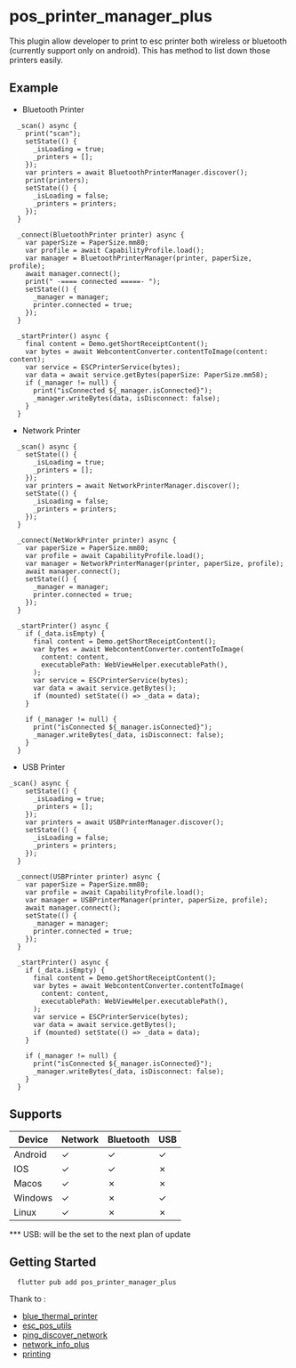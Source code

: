 # pos_printer_manager_plus

This plugin allow developer to print to esc printer both wireless or bluetooth (currently support only on android). This has method to list down those printers easily.

## Example

- Bluetooth Printer

```
  _scan() async {
    print("scan");
    setState(() {
      _isLoading = true;
      _printers = [];
    });
    var printers = await BluetoothPrinterManager.discover();
    print(printers);
    setState(() {
      _isLoading = false;
      _printers = printers;
    });
  }

  _connect(BluetoothPrinter printer) async {
    var paperSize = PaperSize.mm80;
    var profile = await CapabilityProfile.load();
    var manager = BluetoothPrinterManager(printer, paperSize, profile);
    await manager.connect();
    print(" -==== connected =====- ");
    setState(() {
      _manager = manager;
      printer.connected = true;
    });
  }

  _startPrinter() async {
    final content = Demo.getShortReceiptContent();
    var bytes = await WebcontentConverter.contentToImage(content: content);
    var service = ESCPrinterService(bytes);
    var data = await service.getBytes(paperSize: PaperSize.mm58);
    if (_manager != null) {
      print("isConnected ${_manager.isConnected}");
      _manager.writeBytes(data, isDisconnect: false);
    }
  }
```

- Network Printer

```
  _scan() async {
    setState(() {
      _isLoading = true;
      _printers = [];
    });
    var printers = await NetworkPrinterManager.discover();
    setState(() {
      _isLoading = false;
      _printers = printers;
    });
  }

  _connect(NetWorkPrinter printer) async {
    var paperSize = PaperSize.mm80;
    var profile = await CapabilityProfile.load();
    var manager = NetworkPrinterManager(printer, paperSize, profile);
    await manager.connect();
    setState(() {
      _manager = manager;
      printer.connected = true;
    });
  }

  _startPrinter() async {
    if (_data.isEmpty) {
      final content = Demo.getShortReceiptContent();
      var bytes = await WebcontentConverter.contentToImage(
        content: content,
        executablePath: WebViewHelper.executablePath(),
      );
      var service = ESCPrinterService(bytes);
      var data = await service.getBytes();
      if (mounted) setState(() => _data = data);
    }

    if (_manager != null) {
      print("isConnected ${_manager.isConnected}");
      _manager.writeBytes(_data, isDisconnect: false);
    }
  }
```

- USB Printer
```
_scan() async {
    setState(() {
      _isLoading = true;
      _printers = [];
    });
    var printers = await USBPrinterManager.discover();
    setState(() {
      _isLoading = false;
      _printers = printers;
    });
  }

  _connect(USBPrinter printer) async {
    var paperSize = PaperSize.mm80;
    var profile = await CapabilityProfile.load();
    var manager = USBPrinterManager(printer, paperSize, profile);
    await manager.connect();
    setState(() {
      _manager = manager;
      printer.connected = true;
    });
  }

  _startPrinter() async {
    if (_data.isEmpty) {
      final content = Demo.getShortReceiptContent();
      var bytes = await WebcontentConverter.contentToImage(
        content: content,
        executablePath: WebViewHelper.executablePath(),
      );
      var service = ESCPrinterService(bytes);
      var data = await service.getBytes();
      if (mounted) setState(() => _data = data);
    }

    if (_manager != null) {
      print("isConnected ${_manager.isConnected}");
      _manager.writeBytes(_data, isDisconnect: false);
    }
  }
```

## Supports

| Device | Network | Bluetooth | USB |
| --- | --- | --- | --- |
| Android | &check; | &check; | &check; |
| IOS | &check; | &check; | &cross; |
| Macos | &check; | &cross; | &cross; |
| Windows | &check; | &cross; | &check; |
| Linux | &check; | &cross; | &cross; |

*** USB: will be the set to the next plan of update

## Getting Started
```
  flutter pub add pos_printer_manager_plus
```




Thank to :
- [blue_thermal_printer](https://pub.dev/packages/blue_thermal_printer)
- [esc_pos_utils](https://pub.dev/packages/esc_pos_utils)
- [ping_discover_network](https://pub.dev/packages/ping_discover_network)
- [network_info_plus](https://pub.dev/packages/network_info_plus)
- [printing](https://pub.dev/packages/printing)
